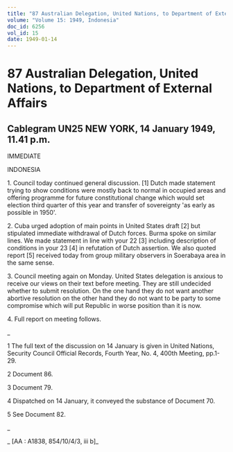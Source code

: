 ```yaml
---
title: "87 Australian Delegation, United Nations, to Department of External Affairs"
volume: "Volume 15: 1949, Indonesia"
doc_id: 6256
vol_id: 15
date: 1949-01-14
---
```


# 87 Australian Delegation, United Nations, to Department of External Affairs

## Cablegram UN25 NEW YORK, 14 January 1949, 11.41 p.m.

IMMEDIATE

INDONESIA

1\. Council today continued general discussion. [1] Dutch made statement trying to show conditions were mostly back to normal in occupied areas and offering programme for future constitutional change which would set election third quarter of this year and transfer of sovereignty 'as early as possible in 1950'.

2\. Cuba urged adoption of main points in United States draft [2] but stipulated immediate withdrawal of Dutch forces. Burma spoke on similar lines. We made statement in line with your 22 [3] including description of conditions in your 23 [4] in refutation of Dutch assertion. We also quoted report [5] received today from group military observers in Soerabaya area in the same sense.

3\. Council meeting again on Monday. United States delegation is anxious to receive our views on their text before meeting. They are still undecided whether to submit resolution. On the one hand they do not want another abortive resolution on the other hand they do not want to be party to some compromise which will put Republic in worse position than it is now.

4\. Full report on meeting follows.

_

1 The full text of the discussion on 14 January is given in United Nations, Security Council Official Records, Fourth Year, No. 4, 400th Meeting, pp.1-29.

2 Document 86.

3 Document 79.

4 Dispatched on 14 January, it conveyed the substance of Document 70.

5 See Document 82.

_

_ [AA : A1838, 854/10/4/3, iii b]_
